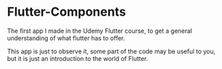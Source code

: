 # Flutter-Components
The first app I made in the Udemy Flutter course, to get a general understanding of what flutter has to offer.

This app is just to observe it, some part of the code may be useful to you, but it is just an introduction to the world of Flutter.
